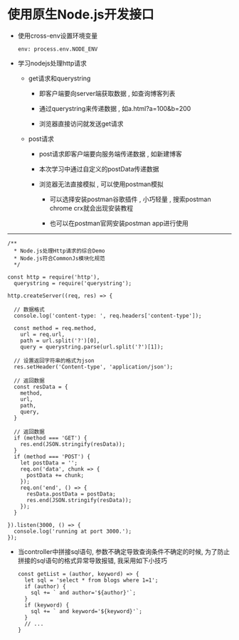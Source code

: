 # 使用原生Node.js开发接口

- 使用cross-env设置环境变量

  ```
  env: process.env.NODE_ENV
  ```

- 学习nodejs处理http请求

  - get请求和querystring  

    - 即客户端要向server端获取数据 , 如查询博客列表

    - 通过querystring来传递数据 , 如a.html?a=100&b=200

    - 浏览器直接访问就发送get请求

  - post请求

    - post请求即客户端要向服务端传递数据 , 如新建博客

    - 本次学习中通过自定义的postData传递数据

    - 浏览器无法直接模拟 , 可以使用postman模拟

      - 可以选择安装postman谷歌插件 , 小巧轻量 , 搜索postman chrome crx就会出现安装教程

      - 也可以在postman官网安装postman app进行使用

-----------------------------

```
/**
  * Node.js处理Http请求的综合Demo
  * Node.js符合CommonJs模块化规范
  */

const http = require('http'),
  querystring = require('querystring');

http.createServer((req, res) => {

  // 数据格式
  console.log('content-type: ', req.headers['content-type']);

  const method = req.method,
    url = req.url,
    path = url.split('?')[0],
    query = querystring.parse(url.split('?')[1]);

  // 设置返回字符串的格式为json
  res.setHeader('Content-type', 'application/json');

  // 返回数据
  const resData = {
    method,
    url,
    path,
    query,
  }

  // 返回数据
  if (method === 'GET') {
    res.end(JSON.stringify(resData));
  }
  if (method === 'POST') {
    let postData = '';
    req.on('data', chunk => {
      postData += chunk;
    });
    req.on('end', () => {
      resData.postData = postData;
      res.end(JSON.stringify(resData));
    });
  }

}).listen(3000, () => {
  console.log('running at port 3000.');
});
```

- 当controller中拼接sql语句, 参数不确定导致查询条件不确定的时候, 为了防止拼接的sql语句的格式异常导致报错, 我采用如下小技巧

  ```
  const getList = (author, keyword) => {
    let sql = 'select * from blogs where 1=1';
    if (author) {
      sql += ` and author='${author}'`;
    }
    if (keyword) {
      sql += ` and keyword='${keyword}'`;
    }
    // ...
  }
  ```